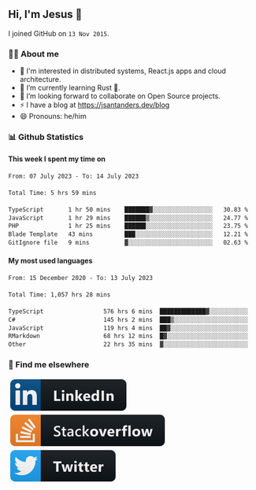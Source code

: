 ## Hi, I'm Jesus 👋

I joined GitHub on `13 Nov 2015`.

<!-- Talking about you -->

### 👨‍💻 About me

- 👦 I'm interested in distributed systems, React.js apps and cloud architecture.
- 🌱 I’m currently learning Rust 🦀.
- 👯 I’m looking forward to collaborate on Open Source projects.
- ⚡️ I have a blog at <https://jsantanders.dev/blog>
- 😄 Pronouns: he/him

### 📊 Github Statistics

#### This week I spent my time on

<!--START_SECTION:weekly-->

```txt
From: 07 July 2023 - To: 14 July 2023

Total Time: 5 hrs 59 mins

TypeScript       1 hr 50 mins    ███████▓░░░░░░░░░░░░░░░░░   30.83 %
JavaScript       1 hr 29 mins    ██████▒░░░░░░░░░░░░░░░░░░   24.77 %
PHP              1 hr 25 mins    ██████░░░░░░░░░░░░░░░░░░░   23.75 %
Blade Template   43 mins         ███░░░░░░░░░░░░░░░░░░░░░░   12.21 %
GitIgnore file   9 mins          ▓░░░░░░░░░░░░░░░░░░░░░░░░   02.63 %
```

<!--END_SECTION:weekly-->

#### My most used languages

<!--START_SECTION:alltime-->

```txt
From: 15 December 2020 - To: 13 July 2023

Total Time: 1,057 hrs 28 mins

TypeScript                 576 hrs 6 mins  █████████████▓░░░░░░░░░░░   54.48 %
C#                         145 hrs 2 mins  ███▒░░░░░░░░░░░░░░░░░░░░░   13.72 %
JavaScript                 119 hrs 4 mins  ██▓░░░░░░░░░░░░░░░░░░░░░░   11.26 %
RMarkdown                  68 hrs 12 mins  █▓░░░░░░░░░░░░░░░░░░░░░░░   06.45 %
Other                      22 hrs 35 mins  ▓░░░░░░░░░░░░░░░░░░░░░░░░   02.14 %
```

<!--END_SECTION:alltime-->

### 📢 Find me elsewhere

<p>
  <a target="_blank" href="https://linkedin.com/in/jsantanders">
    <img src="https://github.com/jsantanders/jsantanders/blob/master/img/linkedin.svg" alt="LinkedIn" style="vertical-align:top; margin:4px">
  </a>
  
  <a target="_blank" href="https://stackoverflow.com/users/7318331/jesus-santander">
    <img src="https://github.com/jsantanders/jsantanders/blob/master/img/stackoverflow.svg" alt="StackOverflow" style="vertical-align:top; margin:4px">
  </a>
  
  <a target="_blank" href="http://twitter.com/jsantanders">
    <img src="https://github.com/jsantanders/jsantanders/blob/master/img/twitter.svg" alt="Twitter" style="vertical-align:top; margin:4px">
  </a>
</p>
